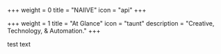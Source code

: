 +++
weight = 0
title = "NAIIVE"
icon = "api"
+++

+++
weight = 1
title = "At Glance"
icon = "taunt"
description = "Creative, Technology, & Automation."
+++

test text